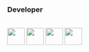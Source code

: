 ### Developer

<div style="disply: inline_block"><br>
    <img aling="center" height="40" width="40" src="https://cdn.jsdelivr.net/gh/devicons/devicon/icons/python/python-original.svg" />
    <img aling="center" height="40" width="40" src="https://cdn.jsdelivr.net/gh/devicons/devicon/icons/debian/debian-original.svg" />
    <img aling="center" height="40" width="40" src="https://cdn.jsdelivr.net/gh/devicons/devicon/icons/linux/linux-original.svg" />
    <img aling="center" height="40" width="40" src="https://cdn.jsdelivr.net/gh/devicons/devicon/icons/bash/bash-original.svg" />
<div>

